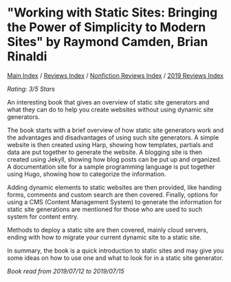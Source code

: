 # "Working with Static Sites: Bringing the Power of Simplicity to Modern Sites" by Raymond Camden, Brian Rinaldi

[Main Index](../../../README.md) / [Reviews Index](../../README.md) / [Nonfiction Reviews Index](../README.md) / [2019 Reviews Index](README.md)

*Rating: 3/5 Stars*

An interesting book that gives an overview of static site generators and what they can do to help you create websites without using dynamic site generators.

The book starts with a brief overview of how static site generators work and the advantages and disadvantages of using such site generators. A simple website is then created using Harp, showing how templates, partials and data are put together to generate the website. A blogging site is then created using Jekyll, showing how blog posts can be put up and organized. A documentation site for a sample programming language is put together using Hugo, showing how to categorize the information.

Adding dynamic elements to static websites are then provided, like handing forms, comments and custom search are then covered. Finally, options for using a CMS (Content Management System) to generate the information for static site generations are mentioned for those who are used to such system for content entry.

Methods to deploy a static site are then covered, mainly cloud servers, ending with how to migrate your current dynamic site to a static site.

In summary, the book is a quick introduction to static sites and may give you some ideas on how to use one and what to look for in a static site generator.

*Book read from 2019/07/12 to 2019/07/15*
